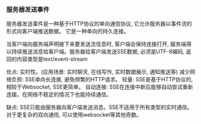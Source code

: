 
### 服务器发送事件

服务器发送事件是一种基于HTTP协议的单向通信协议, 它允许服务器以事件流的形式向客户端推送数据。
它是一种单向的持久连接。

当客户端向服务端声明接下来要发送流信息时, 客户端会保持连接打开, 服务端得以持续推送消息给客户端。服务器给客户端发送SSE数据, 必须是UTF-8编码, 返回的内容类型是text/event-stream


优点: 实时性。(应用场景: 实时聊天, 在线写作, 实时数据展示, 通知推送等)
减少网络负担: SSE单向长连接, 避免频繁的HTTP请求。
轻量: SSE是基于HTTP协议的, 相较于Websocket, SSE更简单。
自动连接: SSE在连接中断后能够自动尝试重新连接。在网络不稳定的情况下也能持续通信。

缺点: SSE只能由服务器向客户端发送消息。SSE不适用于所有类型的实时通信。对于更复杂的双向通信, 可以使用websocket等其他奇数。